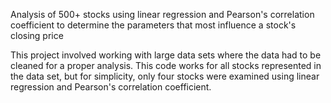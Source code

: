 Analysis of 500+ stocks using linear regression and Pearson's correlation coefficient to determine the parameters that most influence a stock's closing price


This project involved working with large data sets where the data had to be cleaned for a proper analysis. This code works for all stocks represented in the data set, but for simplicity, only four stocks were examined using linear regression and Pearson's correlation coefficient. 
